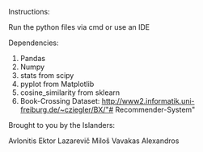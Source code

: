 Instructions:

Run the python files via cmd or use an IDE

Dependencies:

1) Pandas
2) Numpy
3) stats from scipy
4) pyplot from Matplotlib
5) cosine_similarity from sklearn
6) Book-Crossing Dataset: http://www2.informatik.uni-freiburg.de/~cziegler/BX/"# Recommender-System" 

Brought to you by the Islanders:

Avlonitis Ektor
Lazarevič Miloš
Vavakas Alexandros